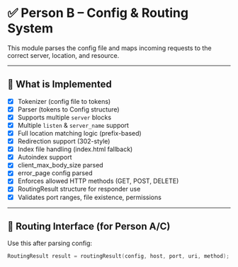 # ✅ Person B – Config & Routing System

This module parses the config file and maps incoming requests to the correct server, location, and resource.

---

## 🔧 What is Implemented

- [x] Tokenizer (config file to tokens)
- [x] Parser (tokens to Config structure)
- [x] Supports multiple `server` blocks
- [x] Multiple `listen` & `server_name` support
- [x] Full location matching logic (prefix-based)
- [x] Redirection support (302-style)
- [x] Index file handling (index.html fallback)
- [x] Autoindex support
- [x] client_max_body_size parsed
- [x] error_page config parsed
- [x] Enforces allowed HTTP methods (GET, POST, DELETE)
- [x] RoutingResult structure for responder use
- [x] Validates port ranges, file existence, permissions

---

## 🔗 Routing Interface (for Person A/C)

Use this after parsing config:

```cpp
RoutingResult result = routingResult(config, host, port, uri, method);
